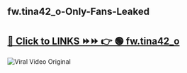 
 ## fw.tina42_o-Only-Fans-Leaked

# <h2><a href="https://clipsfans.com/fw.tina42_o&ref=git">🔗 Click to LINKS ⏩⏩ 👉 🟢 fw.tina42_o </a></h2>

<a href="https://clipsfans.com/fw.tina42_o&ref=git" rel="nofollow" data-target="animated-image.originalLink"><img src="https://i.ibb.co.com/xMMVF88/686577567.gif" alt="Viral Video Original" style="max-width: 100%; display: inline-block;" data-target="animated-image.originalImage"></a>
